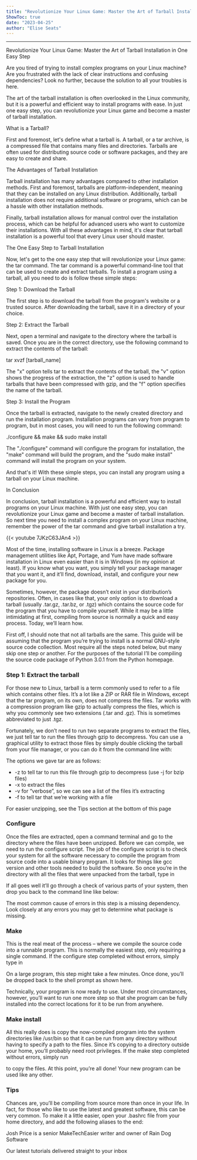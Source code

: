 ```yaml
---
title: "Revolutionize Your Linux Game: Master the Art of Tarball Installation in One Easy Step"
ShowToc: true 
date: "2023-04-25"
author: "Elise Seats"
---
```

*****
Revolutionize Your Linux Game: Master the Art of Tarball Installation in One Easy Step

Are you tired of trying to install complex programs on your Linux machine? Are you frustrated with the lack of clear instructions and confusing dependencies? Look no further, because the solution to all your troubles is here.

The art of the tarball installation is often overlooked in the Linux community, but it is a powerful and efficient way to install programs with ease. In just one easy step, you can revolutionize your Linux game and become a master of tarball installation.

What is a Tarball?

First and foremost, let's define what a tarball is. A tarball, or a tar archive, is a compressed file that contains many files and directories. Tarballs are often used for distributing source code or software packages, and they are easy to create and share.

The Advantages of Tarball Installation

Tarball installation has many advantages compared to other installation methods. First and foremost, tarballs are platform-independent, meaning that they can be installed on any Linux distribution. Additionally, tarball installation does not require additional software or programs, which can be a hassle with other installation methods.

Finally, tarball installation allows for manual control over the installation process, which can be helpful for advanced users who want to customize their installations. With all these advantages in mind, it's clear that tarball installation is a powerful tool that every Linux user should master.

The One Easy Step to Tarball Installation

Now, let's get to the one easy step that will revolutionize your Linux game: the tar command. The tar command is a powerful command-line tool that can be used to create and extract tarballs. To install a program using a tarball, all you need to do is follow these simple steps:

Step 1: Download the Tarball

The first step is to download the tarball from the program's website or a trusted source. After downloading the tarball, save it in a directory of your choice.

Step 2: Extract the Tarball

Next, open a terminal and navigate to the directory where the tarball is saved. Once you are in the correct directory, use the following command to extract the contents of the tarball:

tar xvzf [tarball_name]

The "x" option tells tar to extract the contents of the tarball, the "v" option shows the progress of the extraction, the "z" option is used to handle tarballs that have been compressed with gzip, and the "f" option specifies the name of the tarball.

Step 3: Install the Program

Once the tarball is extracted, navigate to the newly created directory and run the installation program. Installation programs can vary from program to program, but in most cases, you will need to run the following command:

./configure && make && sudo make install

The "./configure" command will configure the program for installation, the "make" command will build the program, and the "sudo make install" command will install the program on your system.

And that's it! With these simple steps, you can install any program using a tarball on your Linux machine.

In Conclusion

In conclusion, tarball installation is a powerful and efficient way to install programs on your Linux machine. With just one easy step, you can revolutionize your Linux game and become a master of tarball installation. So next time you need to install a complex program on your Linux machine, remember the power of the tar command and give tarball installation a try.

{{< youtube 7JKzC63JAn4 >}} 



Most of the time, installing software in Linux is a breeze.  Package management utilities like Apt, Portage, and Yum have made software installation in Linux even easier than it is in Windows (in my opinion at least).  If you know what you want, you simply tell your package manager that you want it, and it’ll find, download, install, and configure your new package for you.
 
Sometimes, however, the package doesn’t exist in your distribution’s repositories.  Often, in cases like that, your only option is to download a tarball (usually .tar.gz, .tar.bz, or .tgz) which contains the source code for the program that you have to compile yourself.  While it may be a little intimidating at first, compiling from source is normally a quick and easy process.  Today, we’ll learn how.
 
First off, I should note that not all tarballs are the same.  This guide will be assuming that the program you’re trying to install is a normal GNU-style source code collection.  Most require all the steps noted below, but many skip one step or another.  For the purposes of the tutorial I’ll be compiling the source code package of Python 3.0.1 from the Python homepage.
 
### Step 1:  Extract the tarball
 
For those new to Linux, tarball is a term commonly used to refer to a file which contains other files.  It’s a lot like a ZIP or RAR file in Windows, except that the tar program, on its own, does not compress the files.  Tar works with a compression program like gzip to actually compress the files, which is why you commonly see two extensions (.tar and .gz).  This is sometimes abbreviated to just .tgz.
 
Fortunately, we don’t need to run two separate programs to extract the files, we just tell tar to run the files through gzip to decompress.  You can use a graphical utility to extract those files by simply double clicking the tarball from your file manager, or you can do it from the command line with:
 
The options we gave tar are as follows:
 
- -z to tell tar to run this file through gzip to decompress (use -j for bzip files)
 - -x to extract the files
 - -v for “verbose”, so we can see a list of the files it’s extracting
 - -f to tell tar that we’re working with a file

 
For easier unzipping, see the Tips section at the bottom of this page 
 
### Configure
 
Once the files are extracted, open a command terminal and go to the directory where the files have been unzipped.  Before we can compile, we need to run the configure script.  The job of the configure script is to check your system for all the software necessary to compile the program from source code into a usable binary program.  It looks for things like gcc version and other tools needed to build the software.  So once you’re in the directory with all the files that were unpacked from the tarball, type in
 
If all goes well it’ll go through a check of various parts of your system, then drop you back to the command line like below:
 

 
The most common cause of errors in this step is a missing dependency.  Look closely at any errors you may get to determine what package is missing.
 
### Make
 
This is the real meat of the process – where we compile the source code into a runnable program.  This is normally the easiest step, only requiring a single command.  If the configure step completed without errors, simply type in
 
On a large program, this step might take a few minutes.  Once done, you’ll be dropped back to the shell prompt as shown here.
 
Technically, your program is now ready to use.  Under most circumstances, however, you’ll want to run one more step so that she program can be fully installed into the correct locations for it to be run from anywhere.
 
### Make install
 
All this really does is copy the now-compiled program into the system directories like /usr/bin so that it can be run from any directory without having to specify a path to the files.  Since it’s copying to a directory outside your home, you’ll probably need root privileges.  If the make step completed without errors, simply run
 
to copy the files.  At this point, you’re all done!  Your new program can be used like any other.
 
### Tips
 
Chances are, you’ll be compiling from source more than once in your life.  In fact, for those who like to use the latest and greatest software, this can be very common.  To make it a little easier, open your .bashrc file from your home directory, and add the following aliases to the end:
 
Josh Price is a senior MakeTechEasier writer and owner of Rain Dog Software
 
Our latest tutorials delivered straight to your inbox





